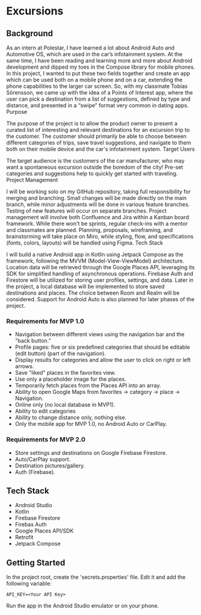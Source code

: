 # Excursions

## Background

As an intern at Polestar, I have learned a lot about Android Auto and Automotive OS, which are used in the car’s infotainment system. At the same time, I have been reading and learning more and more about Android development and dipped my toes in the Compose library for mobile phones. In this project, I wanted to put these two fields together and create an app which can be used both on a mobile phone and on a car, extending the phone capabilities to the larger car screen. So, with my classmate Tobias Sörensson, we came up with the idea of a Points of Interest app, where the user can pick a destination from a list of suggestions, defined by type and distance, and presented in a “swipe” format very common in dating apps.
Purpose

The purpose of the project is to allow the product owner to present a curated list of interesting and relevant destinations for an excursion trip to the customer. The customer should primarily be able to choose between different categories of trips, save travel suggestions, and navigate to them both on their mobile device and the car's infotainment system.
Target Users

The target audience is the customers of the car manufacturer, who may want a spontaneous excursion outside the boredom of the city! Pre-set categories and suggestions help to quickly get started with traveling.
Project Management

I will be working solo on my GitHub repository, taking full responsibility for merging and branching. Small changes will be made directly on the main branch, while minor adjustments will be done in various feature branches. Testing of new features will occur on separate branches. Project management will involve both Confluence and Jira within a Kanban board framework. While there won't be sprints, regular check-ins with a mentor and classmates are planned. Planning, proposals, wireframing, and brainstorming will take place on Miro, while styling, flow, and specifications (fonts, colors, layouts) will be handled using Figma.
Tech Stack

I will build a native Android app in Kotlin using Jetpack Compose as the framework, following the MVVM (Model-View-ViewModel) architecture. Location data will be retrieved through the Google Places API, leveraging its SDK for simplified handling of asynchronous operations. Firebase Auth and Firestore will be utilized for storing user profiles, settings, and data. Later in the project, a local database will be implemented to store saved destinations and places. The choice between Room and Realm will be considered. Support for Android Auto is also planned for later phases of the project.

### Requirements for MVP 1.0

- Navigation between different views using the navigation bar and the "back button.”
- Profile pages: five or six predefined categories that should be editable (edit button) (part of the navigation).
- Display results for categories and allow the user to click on right or left arrows.
- Save "liked" places in the favorites view.
- Use only a placeholder image for the places.
- Temporarily fetch places from the Places API into an array.
- Ability to open Google Maps from favorites -> category -> place -> Navigation.
- Online only (no local database in MVP1).
- Ability to edit categories
- Ability to change distance only, nothing else.
- Only the mobile app for MVP 1.0, no Android Auto or CarPlay.

### Requirements for MVP 2.0
- Store settings and destinations on Google Firebase Firestore.
- Auto/CarPlay support.
- Destination pictures/gallery.
- Auth (Firebase).

## Tech Stack
- Android Studio
- Kotlin
- Firebase Firestore
- Firebas Auth
- Google Places API/SDK
- Retrofit
- Jetpack Compose

## Getting Started
In the project root, create the 'secrets.properties' file. Edit it and add the following variable:
```
API_KEY=<Your API Key>
```
Run the app in the Android Studio emulator or on your phone.




